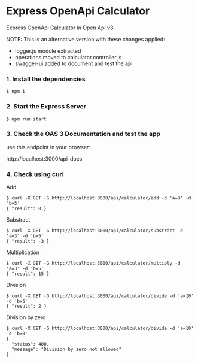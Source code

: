 # Express OpenApi Calculator

Express OpenApi Calculator in Open Api v3.

NOTE: This is an alternative version with these changes applied:

- logger.js module extracted
- operations moved to calculator.controller.js
- swagger-ui added to document and test the api

### 1. Install the dependencies

```shell
$ npm i
```

### 2. Start the Express Server

```shell
$ npm run start
```

### 3. Check the OAS 3 Documentation and test the app

use this endpoint in your browser:

http://localhost:3000/api-docs

### 4. Check using curl

Add

```shell
$ curl -X GET -G http://localhost:3000/api/calculator/add -d 'a=3' -d 'b=5'
{ "result": 8 }
```

Substract

```shell
$ curl -X GET -G http://localhost:3000/api/calculator/substract -d 'a=3' -d 'b=5'
{ "result": -3 }
```

Multiplication

```shell
$ curl -X GET -G http://localhost:3000/api/calculator/multiply -d 'a=3' -d 'b=5'
{ "result": 15 }
```

Division

```shell
$ curl -X GET -G http://localhost:3000/api/calculator/divide -d 'a=10' -d 'b=5'
{ "result": 2 }
```

Division by zero

```shell
$ curl -X GET -G http://localhost:3000/api/calculator/divide -d 'a=10' -d 'b=0'
{
  "status": 400,
  "message": "Division by zero not allowed"
}
```
